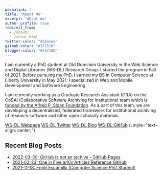 ```yaml
---
permalink: /
title: "About Me"
excerpt: "About me"
author_profile: true
redirect_from: 
  - /about/
  - /about.html
twitter-color: "#55acee"
github-color: "#171516"
blogger-color: "#F37100"
---
```


I am currently a PhD student at Old Dominion University in the Web Science and Digital Libraries (WS-DL) Research Group. I started the program in Fall of 2021. Before pursuing my PhD, I earned my BS in Computer Science at Liberty University in May 2021. I specialized in Web and Mobile Development and Software Engineering. 

I am currently working as a Graduate Research Assistant (GRA) on the CoSAI (Collaborative Software Archiving for Institutions) team which is [funded by the Alfred P. Sloan Foundation](https://sloan.org/grant-detail/9628). As a part of this team, we are developing a decentralized, federated framework for institutional archiving of research software and other open scholarly materials. 

<a href="https://oduwsdl.github.io/" target="_blank" class="btn btn--mcw"><i class="fas fa-fw fa-link"></i><span> WS-DL Webpage</span></a>
<a href="https://twitter.com/WebSciDL" target="_blank" class="btn btn--mcw"><i class="fab fa-twitter" style="color: {{ page.twitter-color }}"></i><span> WS-DL Twitter</span></a>
<a href="https://ws-dl.blogspot.com/" target="_blank" class="btn btn--mcw"><i class="fab fa-blogger" style="color: {{ page.blogger-color }}"></i><span> WS-DL Blog</span></a>
<a href="https://github.com/oduwsdl" target="_blank" class="btn btn--mcw"><i class="fab fa-fw fa-github" style="color: {{ page.github-color }}"></i><span> WS-DL GitHub</span></a>
{: style="text-align: center;"}

<h2>Recent Blog Posts</h2>
<ul>
  <li><a href="https://ws-dl.blogspot.com/2022/03/2022-03-30-github-is-not-archive-github.html">2022-03-30: GitHub is not an archive - GitHub Pages</a></li>
  <li><a href="https://ws-dl.blogspot.com/2022/02/2021-02-23-one-in-five-articles.html">2021-02-23: One in Five arXiv Articles Reference GitHub</a></li>
  <li><a href="https://ws-dl.blogspot.com/2021/11/2021-11-xx-emily-escamilla-computer.html">2021-11-18: Emily Escamilla (Computer Science PhD Student)</a></li>
</ul>